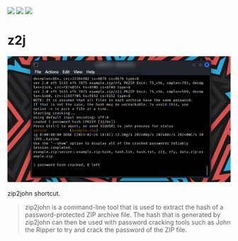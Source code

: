 ![](https://img.shields.io/badge/Platform-Kali%20Linux-blue)
![](https://img.shields.io/badge/Build-Passing-success)
![](https://img.shields.io/badge/License-MIT-green)

# z2j

![](https://github.com/FII14/z2j/blob/main/img/IMG_20230226_181410.png)

zip2john shortcut.

> zip2john is a command-line tool that is used to extract the hash of a password-protected ZIP archive file. The hash that is generated by zip2john can then be used with password cracking tools such as John the Ripper to try and crack the password of the ZIP file.


